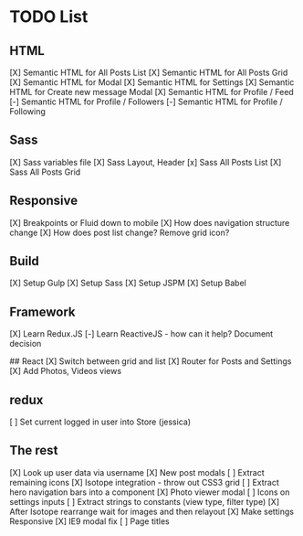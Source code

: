 # TODO List

## HTML
[X] Semantic HTML for All Posts List
[X] Semantic HTML for All Posts Grid
[X] Semantic HTML for Modal
[X] Semantic HTML for Settings
[X] Semantic HTML for Create new message Modal
[X] Semantic HTML for Profile / Feed
[-] Semantic HTML for Profile / Followers
[-] Semantic HTML for Profile / Following

## Sass
[X] Sass variables file
[X] Sass Layout, Header
[x] Sass All Posts List
[X] Sass All Posts Grid

## Responsive
[X] Breakpoints or Fluid down to mobile
[X] How does navigation structure change
[X] How does post list change? Remove grid icon?

## Build
[X] Setup Gulp
[X] Setup Sass
[X] Setup JSPM
[X] Setup Babel

## Framework
[X] Learn Redux.JS
[-] Learn ReactiveJS - how can it help? Document decision

## React
[X] Switch between grid and list
[X] Router for Posts and Settings
[X] Add Photos, Videos views

## redux
[ ] Set current logged in user into Store (jessica)

## The rest
[X] Look up user data via username
[X] New post modals
[ ] Extract remaining icons
[X] Isotope integration - throw out CSS3 grid
[ ] Extract hero navigation bars into a component
[X] Photo viewer modal
[ ] Icons on settings inputs
[ ] Extract strings to constants (view type, filter type)
[X] After Isotope rearrange wait for images and then relayout
[X] Make settings Responsive
[X] IE9 modal fix
[ ] Page titles
